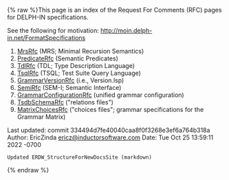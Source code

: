 {% raw %}This page is an index of the Request For Comments (RFC) pages for
DELPH-IN specifications.

See the following for motivation:
<http://moin.delph-in.net/FormatSpecifications>

1. [MrsRfc](../MrsRFC) (MRS; Minimal Recursion Semantics)
2. [PredicateRfc](../PredicateRfc) (Semantic Predicates)
3. [TdlRfc](../TdlRFC) (TDL; Type Description Language)
4. [TsqlRfc](../TsqlRfc) (TSQL; Test Suite Query Language)
5. [GrammarVersionRfc](../GrammarVersionRfc) (i.e., Version.lsp)
6. [SemiRfc](../SemiRfc) (SEM-I; Semantic Interface)
7. [GrammarConfigurationRfc](../GrammarConfigurationRfc) (unified grammar
configuration)
8. [TsdbSchemaRfc](../TsdbSchemaRfc) ("relations files")
9. [MatrixChoicesRfc](../MatrixChoicesRfc) ("choices files"; grammar
specifications for the Grammar Matrix)

Last updated: commit 334494d7fe40040caa8f0f3268e3ef6a764b318a
Author: EricZinda <ericz@inductorsoftware.com>
Date:   Tue Oct 25 13:59:11 2022 -0700

    Updated ERDW_StructureForNewDocsSite (markdown)
{% endraw %}
